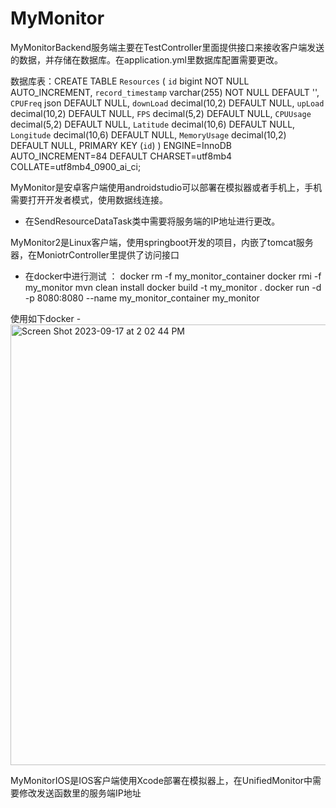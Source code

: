 # MyMonitor
MyMonitorBackend服务端主要在TestController里面提供接口来接收客户端发送的数据，并存储在数据库。在application.yml里数据库配置需要更改。

数据库表：CREATE TABLE `Resources` (
  `id` bigint NOT NULL AUTO_INCREMENT,
  `record_timestamp` varchar(255) NOT NULL DEFAULT '',
  `CPUFreq` json DEFAULT NULL,
  `downLoad` decimal(10,2) DEFAULT NULL,
  `upLoad` decimal(10,2) DEFAULT NULL,
  `FPS` decimal(5,2) DEFAULT NULL,
  `CPUUsage` decimal(5,2) DEFAULT NULL,
  `Latitude` decimal(10,6) DEFAULT NULL,
  `Longitude` decimal(10,6) DEFAULT NULL,
  `MemoryUsage` decimal(10,2) DEFAULT NULL,
  PRIMARY KEY (`id`)
) ENGINE=InnoDB AUTO_INCREMENT=84 DEFAULT CHARSET=utf8mb4 COLLATE=utf8mb4_0900_ai_ci;

MyMonitor是安卓客户端使用androidstudio可以部署在模拟器或者手机上，手机需要打开开发者模式，使用数据线连接。
- 在SendResourceDataTask类中需要将服务端的IP地址进行更改。

MyMonitor2是Linux客户端，使用springboot开发的项目，内嵌了tomcat服务器，在MoniotrController里提供了访问接口
- 在docker中进行测试 ：
  docker rm -f my_monitor_container 
  docker rmi -f my_monitor
  mvn clean install
  docker build -t my_monitor .
  docker run -d -p 8080:8080 --name my_monitor_container my_monitor

使用如下docker
-<img width="705" alt="Screen Shot 2023-09-17 at 2 02 44 PM" src="https://github.com/paddy-hao/MyMonitor/assets/67146392/b2f72d7f-f321-4f4f-b9c9-e9a0403b6da7">

MyMonitorIOS是IOS客户端使用Xcode部署在模拟器上，在UnifiedMonitor中需要修改发送函数里的服务端IP地址
